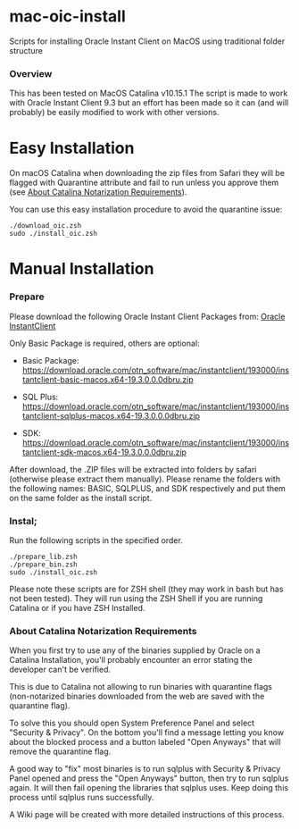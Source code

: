 # mac-oic-install
Scripts for installing Oracle Instant Client on MacOS using traditional folder structure

### Overview
This has been tested on MacOS Catalina v10.15.1
The script is made to work with Oracle Instant Client 9.3 but an effort has been made so it can (and will probably) be easily modified to work with other versions.

# Easy Installation

On macOS Catalina when downloading the zip files from Safari they will be flagged with Quarantine attribute and fail to run unless you approve them (see [About Catalina Notarization Requirements](#about-catalina)).

You can use this easy installation procedure to avoid the quarantine issue:

```
./download_oic.zsh
sudo ./install_oic.zsh
```

# Manual Installation

### Prepare
Please download the following Oracle Instant Client Packages from: [Oracle InstantClient](https://download.oracle.com/otn_software/mac/instantclient/193000/instantclient-basic-macos.x64-19.3.0.0.0dbru.zip)

Only Basic Package is required, others are optional:

- Basic Package: https://download.oracle.com/otn_software/mac/instantclient/193000/instantclient-basic-macos.x64-19.3.0.0.0dbru.zip

- SQL Plus: https://download.oracle.com/otn_software/mac/instantclient/193000/instantclient-sqlplus-macos.x64-19.3.0.0.0dbru.zip

- SDK: https://download.oracle.com/otn_software/mac/instantclient/193000/instantclient-sdk-macos.x64-19.3.0.0.0dbru.zip

After download, the .ZIP files will be extracted into folders by safari (otherwise please extract them manually). Please rename the folders with the following names: BASIC, SQLPLUS, and SDK respectively and put them on the same folder as the install script.


### Instal;
Run the following scripts in the specified order.

```
./prepare_lib.zsh
./prepare_bin.zsh
sudo ./install_oic.zsh
```
Please note these scripts are for ZSH shell (they may work in bash but has not been tested).
They will run using the ZSH Shell if you are running Catalina or if you have ZSH Installed.

### About Catalina Notarization Requirements
When you first try to use any of the binaries supplied by Oracle on a Catalina Installation, you'll probably encounter an error stating the developer can't be verified.

This is due to Catalina not allowing to run binaries with quarantine flags (non-notarized binaries downloaded from the web are saved with the quarantine flag).

To solve this you should open System Preference Panel and select "Security & Privacy". On the bottom you'll find a message letting you know about the blocked process and a button labeled "Open Anyways" that will remove the quarantine flag.

A good way to "fix" most binaries is to run sqlplus with Security & Privacy Panel opened and press the "Open Anyways" button, then try to run sqlplus again. It will then fail opening the libraries that sqlplus uses. Keep doing this process until sqlplus runs successfully.

A Wiki page will be created with more detailed instructions of this process.

